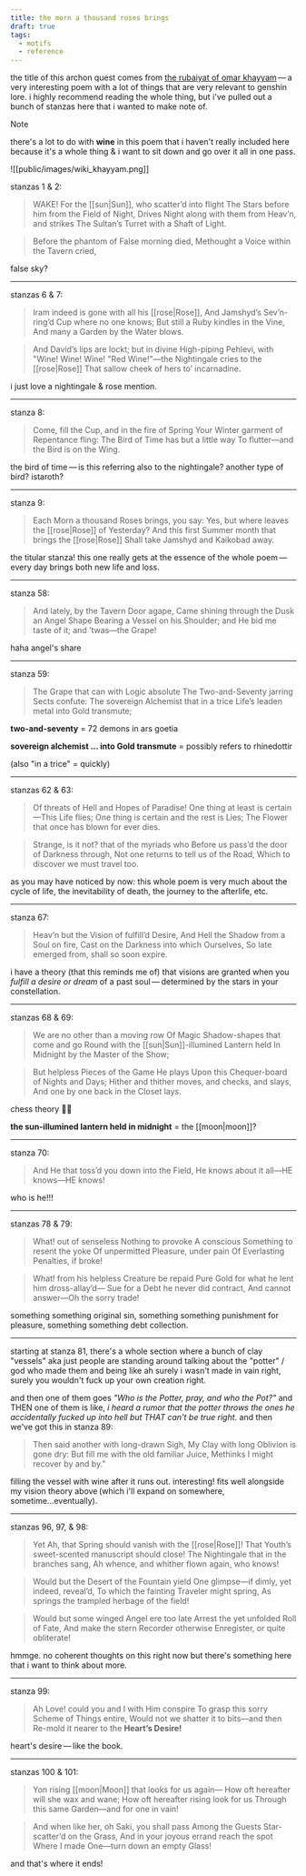 ```yaml
---
title: the morn a thousand roses brings
draft: true
tags:
  - motifs
  - reference
---
```


the title of this archon quest comes from [the rubaiyat of omar khayyam](http://www.davidgorman.com/rubaiyat.htm#:~:text=Each%20Morn%20a%20thousand%20Roses,take%20Jamshyd%20and%20Kaikobad%20away) — a very interesting poem with a lot of things that are very relevant to genshin lore. i highly recommend reading the whole thing, but i've pulled out a bunch of stanzas here that i wanted to make note of.

> [!NOTE]
> there's a lot to do with **wine** in this poem that i haven't really included here because it's a whole thing & i want to sit down and go over it all in one pass. 

![[public/images/wiki_khayyam.png]]

stanzas 1 & 2:
> WAKE! For the [[sun|Sun]], who scatter’d into flight
The Stars before him from the Field of Night,
  Drives Night along with them from Heav’n, and strikes
The Sultan’s Turret with a Shaft of Light.

> Before the phantom of False morning died,
Methought a Voice within the Tavern cried,

false sky?

---

stanzas 6 & 7:
> Iram indeed is gone with all his [[rose|Rose]],
And Jamshyd’s Sev’n-ring’d Cup where no one knows;
  But still a Ruby kindles in the Vine,
And many a Garden by the Water blows. 


> And David’s lips are lockt; but in divine
High-piping Pehlevi, with "Wine! Wine! Wine!
  "Red Wine!"—the Nightingale cries to the [[rose|Rose]]
That sallow cheek of hers to’ incarnadine.

i just love a nightingale & rose mention.

---

stanza 8:
> Come, fill the Cup, and in the fire of Spring
Your Winter garment of Repentance fling:
  The Bird of Time has but a little way
To flutter—and the Bird is on the Wing.

the bird of time — is this referring also to the nightingale? another type of bird? istaroth?

---

stanza 9:
> Each Morn a thousand Roses brings, you say:
Yes, but where leaves the [[rose|Rose]] of Yesterday?
  And this first Summer month that brings the [[rose|Rose]]
Shall take Jamshyd and Kaikobad away.

the titular stanza! this one really gets at the essence of the whole poem — every day brings both new life and loss.

---
stanza 58:
> And lately, by the Tavern Door agape,
Came shining through the Dusk an Angel Shape
  Bearing a Vessel on his Shoulder; and
He bid me taste of it; and ’twas—the Grape!

haha angel's share

---

stanza 59:
> The Grape that can with Logic absolute
The Two-and-Seventy jarring Sects confute:
  The sovereign Alchemist that in a trice
Life’s leaden metal into Gold transmute;

**two-and-seventy** = 72 demons in ars goetia

**sovereign alchemist ... into Gold transmute** = possibly refers to rhinedottir

(also "in a trice" = quickly)

---

stanzas 62 & 63:
> Of threats of Hell and Hopes of Paradise!
One thing at least is certain—This Life flies;
  One thing is certain and the rest is Lies;
The Flower that once has blown for ever dies.

> Strange, is it not? that of the myriads who
Before us pass’d the door of Darkness through,
  Not one returns to tell us of the Road,
Which to discover we must travel too.

as you may have noticed by now: this whole poem is very much about the cycle of life, the inevitability of death, the journey to the afterlife, etc.

---

stanza 67:
> Heav’n but the Vision of fulfill’d Desire,
And Hell the Shadow from a Soul on fire,
  Cast on the Darkness into which Ourselves,
So late emerged from, shall so soon expire.

i have a theory (that this reminds me of) that visions are granted when you *fulfill a desire or dream* of a past soul — determined by the stars in your constellation.

---

stanzas 68 & 69:
> We are no other than a moving row
Of Magic Shadow-shapes that come and go
  Round with the [[sun|Sun]]-illumined Lantern held
In Midnight by the Master of the Show; 

> But helpless Pieces of the Game He plays
Upon this Chequer-board of Nights and Days;
  Hither and thither moves, and checks, and slays,
And one by one back in the Closet lays.

chess theory 😵‍💫

**the sun-illumined lantern held in midnight** = the [[moon|moon]]?

---

stanza 70:
> And He that toss’d you down into the Field,
He knows about it all—HE knows—HE knows!

who is he!!!

---

stanzas 78 & 79:
> What! out of senseless Nothing to provoke
A conscious Something to resent the yoke
  Of unpermitted Pleasure, under pain
Of Everlasting Penalties, if broke!

> What! from his helpless Creature be repaid
Pure Gold for what he lent him dross-allay’d—
  Sue for a Debt he never did contract,
And cannot answer—Oh the sorry trade!

something something original sin, something something punishment for pleasure, something something debt collection.

---

starting at stanza 81, there's a whole section where a bunch of clay "vessels" aka just people are standing around talking about the "potter" / god who made them and being like ah surely i wasn't made in vain right, surely you wouldn't fuck up your own creation right. 

and then one of them goes *"Who is the Potter, pray, and who the Pot?"* and THEN one of them is like, *i heard a rumor that the potter throws the ones he accidentally fucked up into hell but THAT can't be true right*. and then we've got this in stanza 89:

> Then said another with long-drawn Sigh,
My Clay with long Oblivion is gone dry:
  But fill me with the old familiar Juice,
Methinks I might recover by and by."

filling the vessel with wine after it runs out. interesting! fits well alongside my vision theory above (which i'll expand on somewhere, sometime...eventually).

---

stanzas 96, 97, & 98:
> Yet Ah, that Spring should vanish with the [[rose|Rose]]!
That Youth’s sweet-scented manuscript should close!
  The Nightingale that in the branches sang,
Ah whence, and whither flown again, who knows! 

> Would but the Desert of the Fountain yield
One glimpse—if dimly, yet indeed, reveal’d,
  To which the fainting Traveler might spring,
As springs the trampled herbage of the field!

> Would but some winged Angel ere too late
Arrest the yet unfolded Roll of Fate,
  And make the stern Recorder otherwise
Enregister, or quite obliterate!

hmmge. no coherent thoughts on this right now but there's something here that i want to think about more.

---

stanza 99:
> Ah Love! could you and I with Him conspire
To grasp this sorry Scheme of Things entire,
  Would not we shatter it to bits—and then
Re-mold it nearer to the **Heart’s Desire!**

heart's desire — like the book.

---

stanzas 100 & 101:
> Yon rising [[moon|Moon]] that looks for us again—
How oft hereafter will she wax and wane;
  How oft hereafter rising look for us
Through this same Garden—and for one in vain! 


> And when like her, oh Saki, you shall pass
Among the Guests Star-scatter’d on the Grass,
  And in your joyous errand reach the spot
Where I made One—turn down an empty Glass!

and that's where it ends!